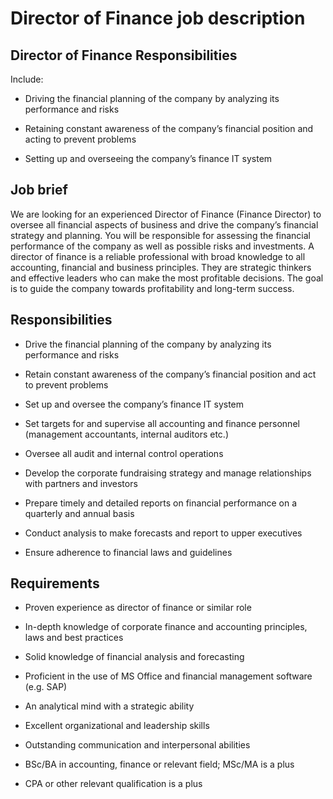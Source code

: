 # Director of Finance job description


## Director of Finance Responsibilities

Include:

* Driving the financial planning of the company by analyzing its performance and risks

* Retaining constant awareness of the company’s financial position and acting to prevent problems

* Setting up and overseeing the company’s finance IT system


## Job brief

We are looking for an experienced Director of Finance (Finance Director) to oversee all financial aspects of business and drive the company’s financial strategy and planning. You will be responsible for assessing the financial performance of the company as well as possible risks and investments.
A director of finance is a reliable professional with broad knowledge to all accounting, financial and business principles. They are strategic thinkers and effective leaders who can make the most profitable decisions.
The goal is to guide the company towards profitability and long-term success.


## Responsibilities

* Drive the financial planning of the company by analyzing its performance and risks

* Retain constant awareness of the company’s financial position and act to prevent problems

* Set up and oversee the company’s finance IT system

* Set targets for and supervise all accounting and finance personnel (management accountants, internal auditors etc.)

* Oversee all audit and internal control operations

* Develop the corporate fundraising strategy and manage relationships with partners and investors

* Prepare timely and detailed reports on financial performance on a quarterly and annual basis

* Conduct analysis to make forecasts and report to upper executives

* Ensure adherence to financial laws and guidelines


## Requirements

* Proven experience as director of finance or similar role

* In-depth knowledge of corporate finance and accounting principles, laws and best practices

* Solid knowledge of financial analysis and forecasting

* Proficient in the use of MS Office and financial management software (e.g. SAP)

* An analytical mind with a strategic ability

* Excellent organizational and leadership skills

* Outstanding communication and interpersonal abilities

* BSc/BA in accounting, finance or relevant field; MSc/MA is a plus

* CPA or other relevant qualification is a plus
